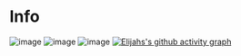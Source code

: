
# Info
![image](https://github.com/FocuslessBlast/FocuslessBlast/assets/103883874/d05e5418-e4cd-4b68-9d89-91a7f5652a40)
![image](https://github.com/FocuslessBlast/FocuslessBlast/assets/103883874/6cb5ccdf-fc8e-4c7c-960b-e1b4b64eb728)
![image](https://github.com/FocuslessBlast/FocuslessBlast/assets/103883874/8549f6db-6d9f-48ee-87ee-c9dd4c2e84b7)
[![Elijahs's github activity graph](https://github-readme-activity-graph.vercel.app/graph?username=FocuslessBlast&theme=github-compact)](https://github.com/FocuslessBlast/github-readme-activity-graph)
